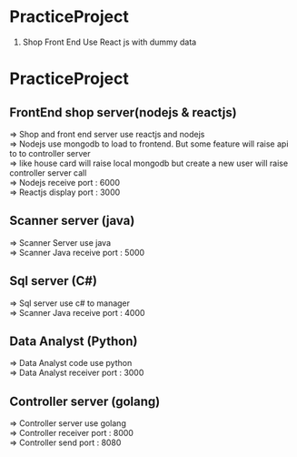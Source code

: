 # PracticeProject
1. Shop Front End Use React js with dummy data

# PracticeProject
## FrontEnd shop server(nodejs & reactjs)
=> Shop and front end server use reactjs and nodejs<br>
=> Nodejs use mongodb to load to frontend. But some feature will raise api to to controller server<br>
=> like house card will raise local mongodb but create a new user will raise controller server call<br>
=> Nodejs receive port  : 6000<br>
=> Reactjs display port : 3000<br>

## Scanner server (java)
=>  Scanner Server use java <br>
=>  Scanner Java receive port : 5000<br>

## Sql server (C#)
=>  Sql server use c# to manager<br>
=>  Scanner Java receive port : 4000<br>

## Data Analyst (Python)
=> Data Analyst code use python<br>
=> Data Analyst receiver port : 3000<br>

## Controller server (golang)
=> Controller server use golang<br>
=> Controller receiver port : 8000<br>
=> Controller send port : 8080<br>
